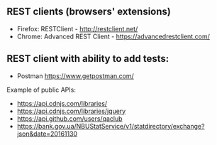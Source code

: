 ## REST clients (browsers' extensions)

- Firefox: RESTClient - http://restclient.net/
- Chrome: Advanced REST Client - https://advancedrestclient.com/

## REST client with ability to add tests:
- Postman https://www.getpostman.com/

Example of public APIs:

- https://api.cdnjs.com/libraries/
- https://api.cdnjs.com/libraries/jquery
- https://api.github.com/users/qaclub
- https://bank.gov.ua/NBUStatService/v1/statdirectory/exchange?json&date=20161130
